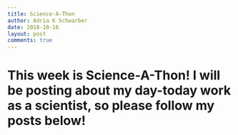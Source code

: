 ```yaml
---
title: Science-A-Thon 
author: Adria K Schwarber
date: 2018-10-16
layout: post
comments: true
---
```


# This week is Science-A-Thon! I will be posting about my day-today work as a scientist, so please follow my posts below! 
